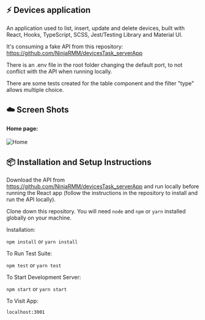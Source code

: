## :zap: Devices application

An application used to list, insert, update and delete devices, built with React, Hooks, TypeScript, SCSS, Jest/Testing Library and Material UI.

It's consuming a fake API from this repository: https://github.com/NinjaRMM/devicesTask_serverApp

There is an .env file in the root folder changing the default port, to not conflict with the API when running locally.

There are some tests created for the table component and the filter "type" allows multiple choice.

## :cloud: Screen Shots

#### Home page:
![Home](https://i.postimg.cc/C5XsX68t/Screenshot-from-2022-02-09-16-07-12.png)

## :package: Installation and Setup Instructions

Download the API from https://github.com/NinjaRMM/devicesTask_serverApp and run locally before running the React app (follow the instructions in the repository to install and run the API locally).

Clone down this repository. You will need `node` and `npm` or `yarn` installed globally on your machine.

Installation:

`npm install` or `yarn install`

To Run Test Suite:

`npm test` or `yarn test`

To Start Development Server:

`npm start` or `yarn start`

To Visit App:

`localhost:3001`
